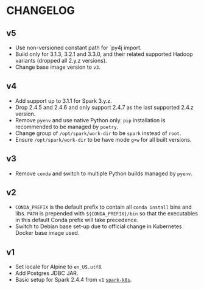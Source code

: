 # CHANGELOG

## v5

- Use non-versioned constant path for `py4j import.
- Build only for 3.1.3, 3.2.1 and 3.3.0, and their related supported Hadoop
  variants (dropped all 2.y.z versions).
- Change base image version to `v3`.

## v4

- Add support up to 3.1.1 for Spark 3.y.z.
- Drop 2.4.5 and 2.4.6 and only support 2.4.7 as the last supported
  2.4.z version.
- Remove `pyenv` and use native Python only. `pip` installation is recommended
  to be managed by `poetry`.
- Change group of `/opt/spark/work-dir` to be `spark` instead of `root`.
- Ensure `/opt/spark/work-dir` to be have mode `g+w` for all built versions.

## v3

- Remove `conda` and switch to multiple Python builds managed by `pyenv`.

## v2

- `CONDA_PREFIX` is the default prefix to contain all `conda install` bins and
  libs. `PATH` is prepended with `${CONDA_PREFIX}/bin` so that the executables
  in this default Conda prefix will take precedence.
- Switch to Debian base set-up due to official change in Kubernetes Docker base
  image used.

## v1

- Set locale for Alpine to `en_US.utf8`.
- Add Postgres JDBC JAR.
- Basic setup for Spark 2.4.4 from `v1`
  [`spark-k8s`](https://github.com/guangie88/spark-k8s).
